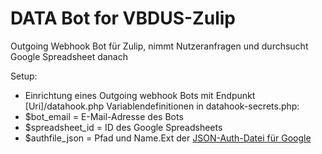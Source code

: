 # DATA Bot for VBDUS-Zulip
 Outgoing Webhook Bot für Zulip, nimmt Nutzeranfragen und durchsucht Google Spreadsheet danach
 
 Setup:
 - Einrichtung eines Outgoing webhook Bots mit Endpunkt [Uri]/datahook.php
 Variablendefinitionen in datahook-secrets.php:
 - $bot_email = E-Mail-Adresse des Bots
 - $spreadsheet_id = ID des Google Spreadsheets
 - $authfile_json = Pfad und Name.Ext der [JSON-Auth-Datei für Google](https://cloud.google.com/docs/authentication/production?hl=de)
